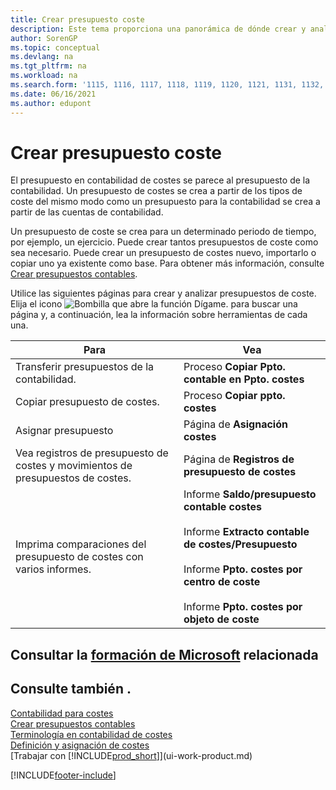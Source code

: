 ```yaml
---
title: Crear presupuesto coste
description: Este tema proporciona una panorámica de dónde crear y analizar presupuestos de costes. El presupuesto en contabilidad de costes se parece al presupuesto de la contabilidad.
author: SorenGP
ms.topic: conceptual
ms.devlang: na
ms.tgt_pltfrm: na
ms.workload: na
ms.search.form: '1115, 1116, 1117, 1118, 1119, 1120, 1121, 1131, 1132, 1133'
ms.date: 06/16/2021
ms.author: edupont
---
```

# <a name="creating-cost-budgets" />Crear presupuesto coste

El presupuesto en contabilidad de costes se parece al presupuesto de la contabilidad. Un presupuesto de costes se crea a partir de los tipos de coste del mismo modo como un presupuesto para la contabilidad se crea a partir de las cuentas de contabilidad.  

Un presupuesto de coste se crea para un determinado periodo de tiempo, por ejemplo, un ejercicio. Puede crear tantos presupuestos de coste como sea necesario. Puede crear un presupuesto de costes nuevo, importarlo o copiar uno ya existente como base. Para obtener más información, consulte [Crear presupuestos contables](finance-how-create-budgets.md).

Utilice las siguientes páginas para crear y analizar presupuestos de coste. Elija el icono ![Bombilla que abre la función Dígame.](media/ui-search/search_small.png "Dígame qué desea hacer") para buscar una página y, a continuación, lea la información sobre herramientas de cada una.

|Para|Vea|  
|--------|---------|  
|Transferir presupuestos de la contabilidad.|Proceso **Copiar Ppto. contable en Ppto. costes**|  
|Copiar presupuesto de costes.|Proceso **Copiar ppto. costes**|  
|Asignar presupuesto|Página de **Asignación costes**|  
|Vea registros de presupuesto de costes y movimientos de presupuestos de costes.|Página de **Registros de presupuesto de costes**|  
|Imprima comparaciones del presupuesto de costes con varios informes.|Informe **Saldo/presupuesto contable costes**<br /><br /> Informe **Extracto contable de costes/Presupuesto**<br /><br /> Informe **Ppto. costes por centro de coste**<br /><br /> Informe **Ppto. costes por objeto de coste**|  

## <a name="see-related-microsoft-trainingtrainingmodulescost-accounting-reports-dynamics-365-business-central" />Consultar la [formación de Microsoft](/training/modules/cost-accounting-reports-dynamics-365-business-central/) relacionada

## <a name="see-also" />Consulte también .

[Contabilidad para costes](finance-manage-cost-accounting.md)  
[Crear presupuestos contables](finance-how-create-budgets.md)  
[Terminología en contabilidad de costes](finance-terminology-in-cost-accounting.md)  
[Definición y asignación de costes](finance-define-and-allocate-costs.md)  
[Trabajar con [!INCLUDE[prod_short](includes/prod_short.md)]](ui-work-product.md)


[!INCLUDE[footer-include](includes/footer-banner.md)]
